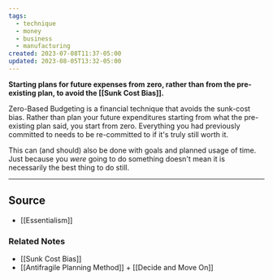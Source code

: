 ```yaml
---
tags:
  - technique
  - money
  - business
  - manufacturing
created: 2023-07-08T11:37-05:00
updated: 2023-08-05T13:32-05:00
---
```

**Starting plans for future expenses from zero, rather than from the pre-existing plan, to avoid the [[Sunk Cost Bias]].**

Zero-Based Budgeting is a financial technique that avoids the sunk-cost bias. Rather than plan your future expenditures starting from what the pre-existing plan said, you start from zero. Everything you had previously committed to needs to be re-committed to if it's truly still worth it.

This can (and should) also be done with goals and planned usage of time. Just because you *were* going to do something doesn't mean it is necessarily the best thing to do still.

---

## Source
- [[Essentialism]]

### Related Notes
- [[Sunk Cost Bias]]
- [[Antifragile Planning Method]] + [[Decide and Move On]]